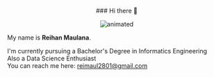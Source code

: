 <p align="center">
    ### Hi there 👋  
</p>

<p align="center">
  <img src="https://github.com/iiamthestorm/all_gif/blob/main/yorushika-dancing.gif" alt="animated" />
</p>

My name is **Reihan Maulana**.

I'm currently  pursuing a Bachelor's Degree in Informatics Engineering  
Also a Data Science Enthusiast  
You can reach me here: reimaul2801@gmail.com  

